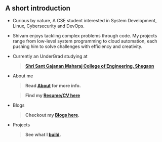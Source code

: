 
## A short introduction
- Curious by nature, A CSE student interested in System Development, Linux, Cybersecurity and DevOps.

- Shivam enjoys tackling complex problems through code. My projects range from low-level system programming to cloud automation, each pushing him to solve challenges with efficiency and creativity.

- Currently an UnderGrad studying at
   >**[Shri Sant Gajanan Maharaj College of Engineering, Shegaon](https://ssgmce.ac.in)**

- About me
   > **Read [About](/about) for more info.**

   > **Find my [Resume/CV here](https://shivjeet1.s-ul.eu/siqb74nN)**

- Blogs
   >**Checkout my [Blogs here](/blogs/).**

- Projects
  > **See what I [build](/projects).**

